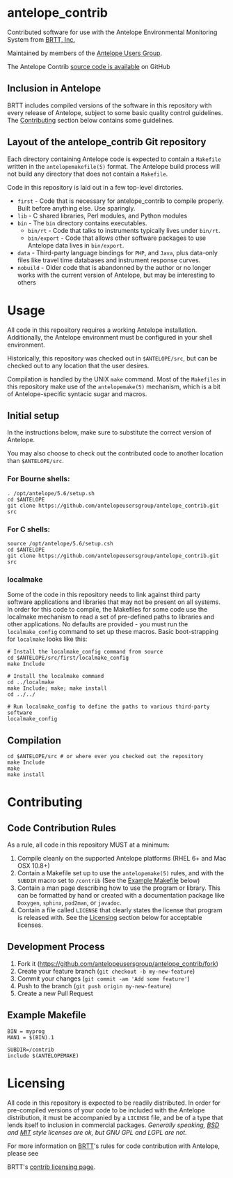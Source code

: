 antelope\_contrib
================

Contributed software for use with the Antelope Environmental Monitoring
System from [BRTT, Inc.][brtt]

Maintained by members of the [Antelope Users Group][aug].

The Antelope Contrib [source code is available][repo] on GitHub

  [brtt]: http://www.brtt.com
  [aug]: http://www.antelopeusersgroup.org
  [repo]: http://github.com/antelopeusersgroup/antelope_contrib

Inclusion in Antelope
---------------------

BRTT includes compiled versions of the software in this repository with every
release of Antelope, subject to some basic quality control guidelines. The
[Contributing](#contributing) section below contains some guidelines.

Layout of the antelope\_contrib Git repository
-------------------------

Each directory containing Antelope code is expected to contain a `Makefile`
written in the `antelopemakefile(5)` format. The Antelope build process will
not build any directory that does not contain a `Makefile`.

Code in this repository is laid out in a few top-level dirctories.

* `first` - Code that is necessary for antelope\_contrib to compile properly.
  Built before anything else. Use sparingly.
* `lib` - C shared libraries, Perl modules, and Python modules
* `bin` - The `bin` directory contains executables.
  * `bin/rt` - Code that talks to instruments typically lives under `bin/rt`.
  * `bin/export` - Code that allows other software packages to use Antelope data lives in
    `bin/export`.
* `data` - Third-party language bindings for `PHP`, and `Java`, plus data-only
  files like travel time databases and instrument response curves.
* `nobuild` - Older code that is abandonned by the author or no longer works with the
  current version of Antelope, but may be interesting to others

Usage
=====

All code in this repository requires a working Antelope installation.
Additionally, the Antelope environment must be configured in your shell
environment.

Historically, this repository was checked out in `$ANTELOPE/src`, but can be
checked out to any location that the user desires.

Compilation is handled by the UNIX `make` command. Most of the `Makefiles` in
this repository make use of the `antelopemake(5)` mechanism, which is a bit of
Antelope-specific syntacic sugar and macros.

Initial setup
-------------

In the instructions below, make sure to substitute the correct version of
Antelope.

You may also choose to check out the contributed code to another location than
`$ANTELOPE/src`.

### For Bourne shells:

    . /opt/antelope/5.6/setup.sh
    cd $ANTELOPE
    git clone https://github.com/antelopeusersgroup/antelope_contrib.git src

### For C shells:

    source /opt/antelope/5.6/setup.csh
    cd $ANTELOPE
    git clone https://github.com/antelopeusersgroup/antelope_contrib.git src

### localmake

Some of the code in this repository needs to link against third party software
applications and libraries that may not be present on all systems. In order for
this code to compile, the Makefiles for some code use the localmake mechanism
to read a set of pre-defined paths to libraries and other applications. No
defaults are provided - you must run the `localmake_config` command to set up
these macros. Basic boot-strapping for `localmake` looks like this:

    # Install the localmake_config command from source
    cd $ANTELOPE/src/first/localmake_config
    make Include

    # Install the localmake command
    cd ../localmake
    make Include; make; make install
    cd ../../

    # Run localmake_config to define the paths to various third-party software
    localmake_config

Compilation
-----------

    cd $ANTELOPE/src # or where ever you checked out the repository
    make Include
    make
    make install

Contributing
============

Code Contribution Rules
-----------------------

As a rule, all code in this repository MUST at a minimum:

1. Compile cleanly on the supported Antelope platforms (RHEL 6+ and Mac OSX
   10.8+)
2. Contain a Makefile set up to use the `antelopemake(5)` rules, and with the
   `SUBDIR` macro set to `/contrib` (See the [Example
   Makefile](#example-makefile) below)
3. Contain a man page describing how to use the program or library. This can be
   formatted by hand or created with a documentation package like `Doxygen`,
   `sphinx`, `pod2man`, or `javadoc`.
4. Contain a file called `LICENSE` that clearly states the license that program
   is released with. See the [Licensing](#licensing) section below for
   acceptable licenses.

Development Process
-------------------

1. Fork it (https://github.com/antelopeusersgroup/antelope_contrib/fork)
2. Create your feature branch (`git checkout -b my-new-feature`)
3. Commit your changes (`git commit -am 'Add some feature'`)
4. Push to the branch (`git push origin my-new-feature`)
5. Create a new Pull Request

Example Makefile
----------------

```
BIN = myprog
MAN1 = $(BIN).1

SUBDIR=/contrib
include $(ANTELOPEMAKE)
```

Licensing
=========

All code in this repository is expected to be readily distributed. In order for
pre-compiled versions of your code to be included with the Antelope
distribution, it must be accompanied by a `LICENSE` file, and be of a type that
lends itself to inclusion in commercial packages. *Generally speaking,
[BSD][bsd2clause] and [MIT][mitlicense] style licenses are ok, but GNU GPL
and LGPL are not.*

For more information on [BRTT][brtt]'s rules for code contribution with Antelope, please see

BRTT's [contrib licensing page][contrib-lic].

  [contrib-lic]: http://www.brtt.com/contrib_software.html
  [bsd2clause]: https://opensource.org/licenses/BSD-2-Clause
  [mitlicense]: https://opensource.org/licenses/MIT
